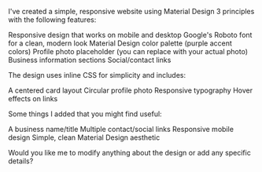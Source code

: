 I've created a simple, responsive website using Material Design 3 principles with the following features:

Responsive design that works on mobile and desktop
Google's Roboto font for a clean, modern look
Material Design color palette (purple accent colors)
Profile photo placeholder (you can replace with your actual photo)
Business information sections
Social/contact links

The design uses inline CSS for simplicity and includes:

A centered card layout
Circular profile photo
Responsive typography
Hover effects on links

Some things I added that you might find useful:

A business name/title
Multiple contact/social links
Responsive mobile design
Simple, clean Material Design aesthetic

Would you like me to modify anything about the design or add any specific details?